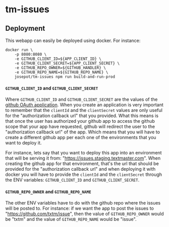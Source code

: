 # tm-issues

## Deployment

This webapp can easily be deployed using docker. For instance:

```
docker run \
    -p 8080:8080 \
    -e GITHUB_CLIENT_ID=${APP_CLIENT_ID} \
    -e GITHUB_CLIENT_SECRET=${APP_CLIENT_SECRET} \
    -e GITHUB_REPO_OWNER=${GITHUB_HANDLER} \
    -e GITHUB_REPO_NAME=${GITHUB_REPO_NAME} \
    josepot/tm-issues npm run build-and-run-prod
```

#### `GITHUB_CLIENT_ID` and `GITHUB_CLIENT_SECRET`
Where `GITHUB_CLIENT_ID` and `GITHUB_CLIENT_SECRET` are the values of the [github OAuth application](https://github.com/settings/applications/new). When you create an application is very important to remember that the `clientId` and the `clientSecret` values are only useful for the "authorization callback url" that you provided. What this means is that once the user has authorized your github app to access the github scope that your app have requested, github will redirect the user to the "authorization callback url" of the app. Which means that you will have to create a different github app per each one of the environments that you want to deploy it.

For instance, lets say that you want to deploy this app into an environment that will be serving it from: "https://issues.staging.textmaster.com". When creating the github app for that environment, that's the url that should be provided for the "authorization callback url" and when deploying it with docker you will have to provide the `clientId` and the `clientSecret` through the ENV variables: `GITHUB_CLIENT_ID` and `GITHUB_CLIENT_SECRET`.

#### `GITHUB_REPO_OWNER` and `GITHUB_REPO_NAME`
The other ENV variables have to do with the github repo where the issues will be posted to. For instance: if we want the app to post the issues to "https://github.com/txtm/issue", then the value of `GITHUB_REPO_OWNER` would be "txtm" and the value of `GITHUB_REPO_NAME` would be "issue".
